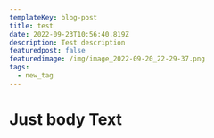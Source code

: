 ```yaml
---
templateKey: blog-post
title: test
date: 2022-09-23T10:56:40.819Z
description: Test description
featuredpost: false
featuredimage: /img/image_2022-09-20_22-29-37.png
tags:
  - new_tag
---
```

# J﻿ust body Text